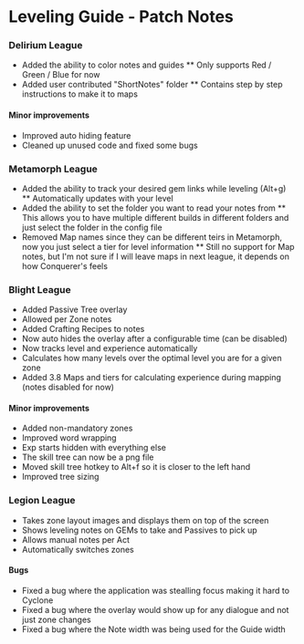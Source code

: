 # Leveling Guide - Patch Notes

### Delirium League

* Added the ability to color notes and guides
** Only supports Red / Green / Blue for now
* Added user contributed "ShortNotes" folder
** Contains step by step instructions to make it to maps

#### Minor improvements

* Improved auto hiding feature
* Cleaned up unused code and fixed some bugs

### Metamorph League

* Added the ability to track your desired gem links while leveling (Alt+g)
** Automatically updates with your level
* Added the ability to set the folder you want to read your notes from
** This allows you to have multiple different builds in different folders and just select the folder in the config file
* Removed Map names since they can be different teirs in Metamorph, now you just select a tier for level information
** Still no support for Map notes, but I'm not sure if I will leave maps in next league, it depends on how Conquerer's feels

### Blight League

* Added Passive Tree overlay
* Allowed per Zone notes
* Added Crafting Recipes to notes
* Now auto hides the overlay after a configurable time (can be disabled)
* Now tracks level and experience automatically
* Calculates how many levels over the optimal level you are for a given zone
* Added 3.8 Maps and tiers for calculating experience during mapping (notes disabled for now)

#### Minor improvements

* Added non-mandatory zones
* Improved word wrapping
* Exp starts hidden with everything else
* The skill tree can now be a png file
* Moved skill tree hotkey to Alt+f so it is closer to the left hand
* Improved tree sizing

### Legion League

* Takes zone layout images and displays them on top of the screen
* Shows leveling notes on GEMs to take and Passives to pick up
* Allows manual notes per Act
* Automatically switches zones

#### Bugs

* Fixed a bug where the application was stealling focus making it hard to Cyclone
* Fixed a bug where the overlay would show up for any dialogue and not just zone changes
* Fixed a bug where the Note width was being used for the Guide width